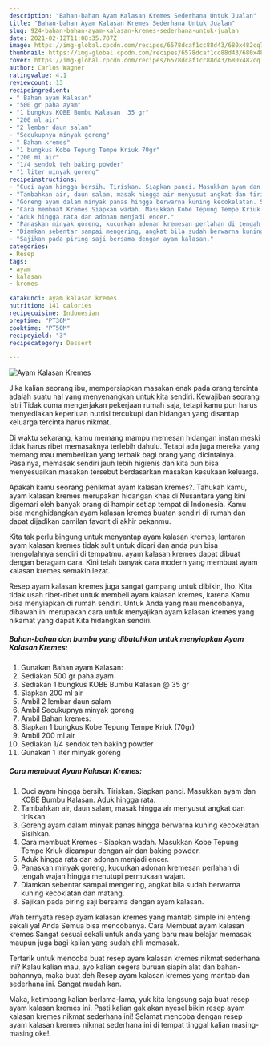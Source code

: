 ```yaml
---
description: "Bahan-bahan Ayam Kalasan Kremes Sederhana Untuk Jualan"
title: "Bahan-bahan Ayam Kalasan Kremes Sederhana Untuk Jualan"
slug: 924-bahan-bahan-ayam-kalasan-kremes-sederhana-untuk-jualan
date: 2021-02-12T11:08:35.787Z
image: https://img-global.cpcdn.com/recipes/6578dcaf1cc88d43/680x482cq70/ayam-kalasan-kremes-foto-resep-utama.jpg
thumbnail: https://img-global.cpcdn.com/recipes/6578dcaf1cc88d43/680x482cq70/ayam-kalasan-kremes-foto-resep-utama.jpg
cover: https://img-global.cpcdn.com/recipes/6578dcaf1cc88d43/680x482cq70/ayam-kalasan-kremes-foto-resep-utama.jpg
author: Carlos Wagner
ratingvalue: 4.1
reviewcount: 13
recipeingredient:
- " Bahan ayam Kalasan"
- "500 gr paha ayam"
- "1 bungkus KOBE Bumbu Kalasan  35 gr"
- "200 ml air"
- "2 lembar daun salam"
- "Secukupnya minyak goreng"
- " Bahan kremes"
- "1 bungkus Kobe Tepung Tempe Kriuk 70gr"
- "200 ml air"
- "1/4 sendok teh baking powder"
- "1 liter minyak goreng"
recipeinstructions:
- "Cuci ayam hingga bersih. Tiriskan. Siapkan panci. Masukkan ayam dan KOBE Bumbu Kalasan. Aduk hingga rata."
- "Tambahkan air, daun salam, masak hingga air menyusut angkat dan tiriskan."
- "Goreng ayam dalam minyak panas hingga berwarna kuning kecokelatan. Sisihkan."
- "Cara membuat Kremes Siapkan wadah. Masukkan Kobe Tepung Tempe Kriuk dicampur dengan air dan baking powder."
- "Aduk hingga rata dan adonan menjadi encer."
- "Panaskan minyak goreng, kucurkan adonan kremesan perlahan di tengah wajan hingga menutupi permukaan wajan."
- "Diamkan sebentar sampai mengering, angkat bila sudah berwarna kuning kecoklatan dan matang."
- "Sajikan pada piring saji bersama dengan ayam kalasan."
categories:
- Resep
tags:
- ayam
- kalasan
- kremes

katakunci: ayam kalasan kremes 
nutrition: 141 calories
recipecuisine: Indonesian
preptime: "PT36M"
cooktime: "PT50M"
recipeyield: "3"
recipecategory: Dessert

---
```



![Ayam Kalasan Kremes](https://img-global.cpcdn.com/recipes/6578dcaf1cc88d43/680x482cq70/ayam-kalasan-kremes-foto-resep-utama.jpg)

Jika kalian seorang ibu, mempersiapkan masakan enak pada orang tercinta adalah suatu hal yang menyenangkan untuk kita sendiri. Kewajiban seorang istri Tidak cuma mengerjakan pekerjaan rumah saja, tetapi kamu pun harus menyediakan keperluan nutrisi tercukupi dan hidangan yang disantap keluarga tercinta harus nikmat.

Di waktu  sekarang, kamu memang mampu memesan hidangan instan meski tidak harus ribet memasaknya terlebih dahulu. Tetapi ada juga mereka yang memang mau memberikan yang terbaik bagi orang yang dicintainya. Pasalnya, memasak sendiri jauh lebih higienis dan kita pun bisa menyesuaikan masakan tersebut berdasarkan masakan kesukaan keluarga. 



Apakah kamu seorang penikmat ayam kalasan kremes?. Tahukah kamu, ayam kalasan kremes merupakan hidangan khas di Nusantara yang kini digemari oleh banyak orang di hampir setiap tempat di Indonesia. Kamu bisa menghidangkan ayam kalasan kremes buatan sendiri di rumah dan dapat dijadikan camilan favorit di akhir pekanmu.

Kita tak perlu bingung untuk menyantap ayam kalasan kremes, lantaran ayam kalasan kremes tidak sulit untuk dicari dan anda pun bisa mengolahnya sendiri di tempatmu. ayam kalasan kremes dapat dibuat dengan beragam cara. Kini telah banyak cara modern yang membuat ayam kalasan kremes semakin lezat.

Resep ayam kalasan kremes juga sangat gampang untuk dibikin, lho. Kita tidak usah ribet-ribet untuk membeli ayam kalasan kremes, karena Kamu bisa menyiapkan di rumah sendiri. Untuk Anda yang mau mencobanya, dibawah ini merupakan cara untuk menyajikan ayam kalasan kremes yang nikamat yang dapat Kita hidangkan sendiri.

<!--inarticleads1-->

##### Bahan-bahan dan bumbu yang dibutuhkan untuk menyiapkan Ayam Kalasan Kremes:

1. Gunakan  Bahan ayam Kalasan:
1. Sediakan 500 gr paha ayam
1. Sediakan 1 bungkus KOBE Bumbu Kalasan @ 35 gr
1. Siapkan 200 ml air
1. Ambil 2 lembar daun salam
1. Ambil Secukupnya minyak goreng
1. Ambil  Bahan kremes:
1. Siapkan 1 bungkus Kobe Tepung Tempe Kriuk (70gr)
1. Ambil 200 ml air
1. Sediakan 1/4 sendok teh baking powder
1. Gunakan 1 liter minyak goreng




<!--inarticleads2-->

##### Cara membuat Ayam Kalasan Kremes:

1. Cuci ayam hingga bersih. Tiriskan. Siapkan panci. Masukkan ayam dan KOBE Bumbu Kalasan. Aduk hingga rata.
1. Tambahkan air, daun salam, masak hingga air menyusut angkat dan tiriskan.
1. Goreng ayam dalam minyak panas hingga berwarna kuning kecokelatan. Sisihkan.
1. Cara membuat Kremes - Siapkan wadah. Masukkan Kobe Tepung Tempe Kriuk dicampur dengan air dan baking powder.
1. Aduk hingga rata dan adonan menjadi encer.
1. Panaskan minyak goreng, kucurkan adonan kremesan perlahan di tengah wajan hingga menutupi permukaan wajan.
1. Diamkan sebentar sampai mengering, angkat bila sudah berwarna kuning kecoklatan dan matang.
1. Sajikan pada piring saji bersama dengan ayam kalasan.




Wah ternyata resep ayam kalasan kremes yang mantab simple ini enteng sekali ya! Anda Semua bisa mencobanya. Cara Membuat ayam kalasan kremes Sangat sesuai sekali untuk anda yang baru mau belajar memasak maupun juga bagi kalian yang sudah ahli memasak.

Tertarik untuk mencoba buat resep ayam kalasan kremes nikmat sederhana ini? Kalau kalian mau, ayo kalian segera buruan siapin alat dan bahan-bahannya, maka buat deh Resep ayam kalasan kremes yang mantab dan sederhana ini. Sangat mudah kan. 

Maka, ketimbang kalian berlama-lama, yuk kita langsung saja buat resep ayam kalasan kremes ini. Pasti kalian gak akan nyesel bikin resep ayam kalasan kremes nikmat sederhana ini! Selamat mencoba dengan resep ayam kalasan kremes nikmat sederhana ini di tempat tinggal kalian masing-masing,oke!.

